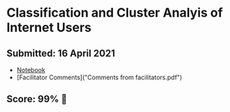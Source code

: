 # Classification and Cluster Analyis of Internet Users

## Submitted: 16 April 2021

- [Notebook](full-notebook.ipynb)
- [Facilitator Comments]("Comments from facilitators.pdf")

## Score: 99% 🚀
